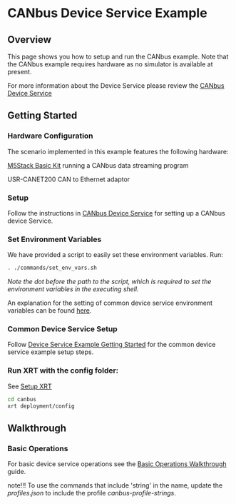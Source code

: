 # CANbus Device Service Example

## Overview

This page shows you how to setup and run the CANbus example. Note that the CANbus example requires hardware as no simulator is available at present.

For more information about the Device Service please review the [CANbus Device Service](https://docs.iotechsys.com/edge-xrt21/device-service-components/canbus-device-service-component.html)

## Getting Started

### Hardware Configuration
The scenario implemented in this example features the following hardware:

[M5Stack Basic Kit](https://shop.m5stack.com/products/basic-core-iot-development-kit?variant=16804801937498) running a CANbus data streaming program

USR-CANET200 CAN to Ethernet adaptor

### **Setup**

Follow the instructions in [CANbus Device Service](https://docs.iotechsys.com/edge-xrt21/device-service-components/canbus-device-service-component.html) for setting up a CANbus device Service.

### **Set Environment Variables**

We have provided a script to easily set these environment variables. Run:
```bash
. ./commands/set_env_vars.sh
```
*Note the dot before the path to the script, which is required to set the environment variables in the executing shell.*

An explanation for the setting of common device service environment variables can be found [here](../interactive-walkthrough/ds-getting-started-common.md#Device-service-configuration-setup).

### **Common Device Service Setup**

Follow [Device Service Example Getting Started](../interactive-walkthrough/ds-getting-started-common.md) for the common device service example setup steps.

### **Run XRT with the config folder:**

See [Setup XRT](../interactive-walkthrough/setup-xrt.md)

```bash
cd canbus
xrt deployment/config
```
## Walkthrough

### Basic Operations 

For basic device service operations see the [Basic Operations Walkthrough](../interactive-walkthrough/basic-operations.md) guide.

note!!!
  To use the commands that include 'string' in the name, update the *profiles.json* to include the profile *canbus-profile-strings*.
